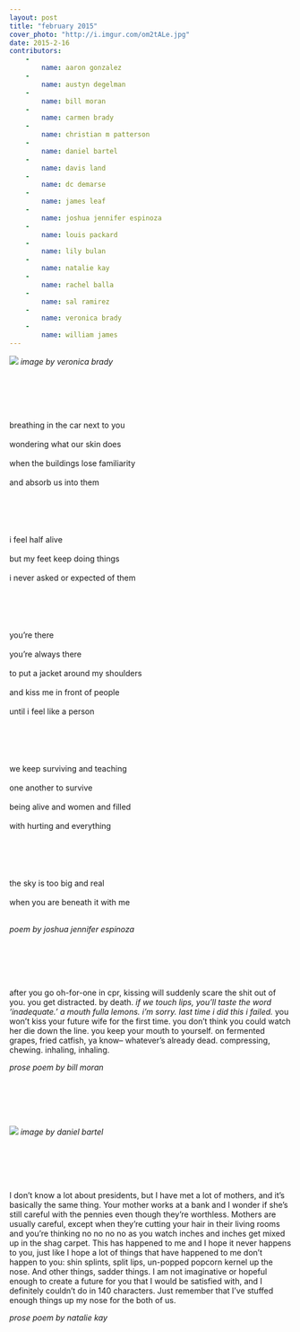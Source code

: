 ```yaml
---
layout: post
title: "february 2015"
cover_photo: "http://i.imgur.com/om2tALe.jpg"
date: 2015-2-16
contributors:
    -
        name: aaron gonzalez
    -
        name: austyn degelman 
    -
        name: bill moran 
    -
        name: carmen brady 
    -
        name: christian m patterson
    -
        name: daniel bartel 
    -
        name: davis land
    -
        name: dc demarse 
    -
        name: james leaf 
    -
        name: joshua jennifer espinoza 
    -
        name: louis packard
    -
        name: lily bulan 
    -
        name: natalie kay 
    -
        name: rachel balla 
    -
        name: sal ramirez
    -
        name: veronica brady 
    -
        name: william james 
---
```


![](https://41.media.tumblr.com/657de04e285e94c9a04135eacc8264ce/tumblr_njvr3vUDOK1u0e83lo1_500.jpg)
*image by veronica brady*

<br><br><br><br>

breathing in the car next to you<br><br>
wondering what our skin does<br><br>
when the buildings lose familiarity<br><br>
and absorb us into them<br><br>
<br><br><br><br>
i feel half alive<br><br>
but my feet keep doing things<br><br>
i never asked or expected of them<br><br>
<br><br><br><br>
you’re there<br><br>
you’re always there<br><br>
to put a jacket around my shoulders<br><br>
and kiss me in front of people<br><br>
until i feel like a person<br><br>
<br><br><br><br>
we keep surviving and teaching<br><br>
one another to survive<br><br>
being alive and women and filled<br><br>
with hurting and everything<br><br>
<br><br><br><br>
the sky is too big and real<br><br>
when you are beneath it with me<br><br>

*poem by joshua jennifer espinoza*

<br><br><br><br>

after you go oh-for-one in cpr, kissing will suddenly scare the shit out of you. you get distracted. by death. <i> if we touch lips, you’ll taste the word ‘inadequate.’ a mouth fulla lemons. i’m sorry. last time i did this i failed. </i> you won’t kiss your future wife for the first time. you don’t think you could watch her die down the line. you keep your mouth to yourself. on fermented grapes, fried catfish, ya know– whatever’s already dead. compressing, chewing. inhaling, inhaling.

*prose poem by bill moran*

<br><br><br><br>

![](https://41.media.tumblr.com/bbae842af0ac82b40c5e1453eb1b2e38/tumblr_njvr45gF7E1u0e83lo1_540.jpg)
*image by daniel bartel*

<br><br><br><br>

I don’t know a lot about presidents, but I have met a lot of mothers, and it’s basically the same thing. Your mother works at a bank and I wonder if she’s still careful with the pennies even though they’re worthless. Mothers are usually careful, except when they’re cutting your hair in their living rooms and you’re thinking no no no no as you watch inches and inches get mixed up in the shag carpet. This has happened to me and I hope it never happens to you, just like I hope a lot of things that have happened to me don’t happen to you: shin splints, split lips, un-popped popcorn kernel up the nose. And other things, sadder things. I am not imaginative or hopeful enough to create a future for you that I would be satisfied with, and I definitely couldn’t do in 140 characters. Just remember that I’ve stuffed enough things up my nose for the both of us.

*prose poem by natalie kay*

<br><br><br><br>